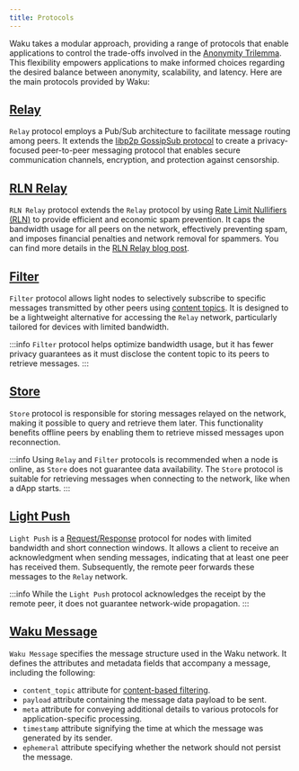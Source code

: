 ```yaml
---
title: Protocols
---
```


Waku takes a modular approach, providing a range of protocols that enable applications to control the trade-offs involved in the [Anonymity Trilemma](https://eprint.iacr.org/2017/954.pdf). This flexibility empowers applications to make informed choices regarding the desired balance between anonymity, scalability, and latency. Here are the main protocols provided by Waku:

## [Relay](https://rfc.vac.dev/spec/11/)

`Relay` protocol employs a Pub/Sub architecture to facilitate message routing among peers. It extends the [libp2p GossipSub protocol](https://github.com/libp2p/specs/blob/master/pubsub/gossipsub/README.md) to create a privacy-focused peer-to-peer messaging protocol that enables secure communication channels, encryption, and protection against censorship.

## [RLN Relay](https://rfc.vac.dev/spec/17/)

`RLN Relay` protocol extends the `Relay` protocol by using [Rate Limit Nullifiers (RLN)](https://rfc.vac.dev/spec/32/) to provide efficient and economic spam prevention. It caps the bandwidth usage for all peers on the network, effectively preventing spam, and imposes financial penalties and network removal for spammers. You can find more details in the [RLN Relay blog post](https://vac.dev/rln-relay).

## [Filter](https://rfc.vac.dev/spec/12/)

`Filter` protocol allows light nodes to selectively subscribe to specific messages transmitted by other peers using [content topics](/overview/concepts/content-topics). It is designed to be a lightweight alternative for accessing the `Relay` network, particularly tailored for devices with limited bandwidth.

:::info
`Filter` protocol helps optimize bandwidth usage, but it has fewer privacy guarantees as it must disclose the content topic to its peers to retrieve messages.
:::

## [Store](https://rfc.vac.dev/spec/13/)

`Store` protocol is responsible for storing messages relayed on the network, making it possible to query and retrieve them later. This functionality benefits offline peers by enabling them to retrieve missed messages upon reconnection.

:::info
Using `Relay` and `Filter` protocols is recommended when a node is online, as `Store` does not guarantee data availability. The `Store` protocol is suitable for retrieving messages when connecting to the network, like when a dApp starts.
:::

## [Light Push](https://rfc.vac.dev/spec/19/)

`Light Push` is a [Request/Response](/overview/concepts/network-domains#requestresponse-domain) protocol for nodes with limited bandwidth and short connection windows. It allows a client to receive an acknowledgment when sending messages, indicating that at least one peer has received them. Subsequently, the remote peer forwards these messages to the `Relay` network.

:::info
While the `Light Push` protocol acknowledges the receipt by the remote peer, it does not guarantee network-wide propagation.
:::

## [Waku Message](https://rfc.vac.dev/spec/14)

`Waku Message` specifies the message structure used in the Waku network. It defines the attributes and metadata fields that accompany a message, including the following:

- `content_topic` attribute for [content-based filtering](/overview/concepts/content-topics).
- `payload` attribute containing the message data payload to be sent.
- `meta` attribute for conveying additional details to various protocols for application-specific processing.
- `timestamp` attribute signifying the time at which the message was generated by its sender.
- `ephemeral` attribute specifying whether the network should not persist the message.